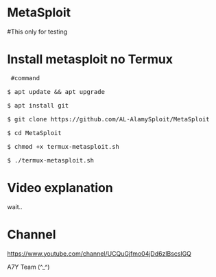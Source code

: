 # MetaSploit
#This only for testing
#  Install metasploit no Termux

<pre><span class="pl-c"></span> #command </span>

$ apt update && apt upgrade 

$ apt install git 

$ git clone https://github.com/AL-AlamySploit/MetaSploit

$ cd MetaSploit

$ chmod +x termux-metasploit.sh 

$ ./termux-metasploit.sh</span></pre>

# Video explanation

wait..

# Channel

https://www.youtube.com/channel/UCQuGjfmo04jDd6zlBscslGQ

A7Y Team (^_^)
